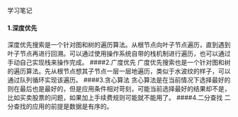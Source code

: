 学习笔记
#### 1.深度优先
深度优先搜索是一个针对图和树的遍历算法。从根节点向叶子节点遍历，直到遇到叶子节点再进行回溯。可以通过使用操作系统自带的栈机制进行遍历，也可以通过手动自己实现栈来操作完成。
####2.广度优先
广度优先搜索也是一个针对图和树的遍历算法。先从根节点想其子节点一层一层地遍历，类似于水波纹的样子，可以通过队列循环实现该遍历。
####3.贪心算法
贪心算法是在当前情况下选择最好的则在最后也是最好的，但是应用条件相对苛刻，可能当前选择最好的结果却不是，比如买卖股票的问题，如果加上手续费规则可能就不能用了。
####4.二分查找
二分查找的应用的前提是数据是有序的。